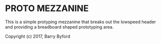 PROTO MEZZANINE
===============================================

This is a simple protyping mezzanine that breaks out the lowspeed header and providing a breadboard shaped prototyping area.

Copyright (c) 2017, Barry Byford
